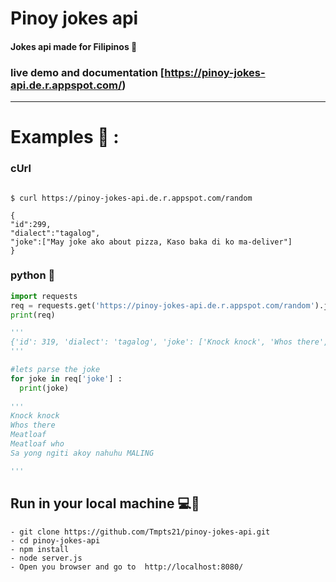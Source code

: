 # Pinoy jokes api 
#### Jokes api made for Filipinos 🤣


### live demo and documentation [https://pinoy-jokes-api.de.r.appspot.com/)


<hr>

# Examples 🤯 : 
### cUrl
```

$ curl https://pinoy-jokes-api.de.r.appspot.com/random

{
"id":299,
"dialect":"tagalog",
"joke":["May joke ako about pizza, Kaso baka di ko ma-deliver"]
}
```

###  python 🐍

```python
import requests 
req = requests.get('https://pinoy-jokes-api.de.r.appspot.com/random').json()
print(req) 

'''
{'id': 319, 'dialect': 'tagalog', 'joke': ['Knock knock', 'Whos there', 'Meatloaf', 'Meatloaf who', 'Sa yong ngiti akoy nahuhu MALING']}
'''

#lets parse the joke 
for joke in req['joke'] : 
  print(joke)
  
'''
Knock knock
Whos there
Meatloaf
Meatloaf who
Sa yong ngiti akoy nahuhu MALING

'''

```

## Run in your local machine 💻🤙

```
- git clone https://github.com/Tmpts21/pinoy-jokes-api.git
- cd pinoy-jokes-api
- npm install 
- node server.js
- Open you browser and go to  http://localhost:8080/
```
